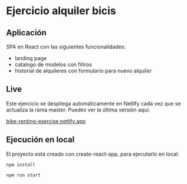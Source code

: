 # Ejercicio alquiler bicis

## Aplicación

SPA en React con las siguientes funcionalidades:

- landing page
- catalogo de modelos con filtros
- historial de alquileres con formulario para nuevo alquiler

## Live

Este ejercicio se despliega automáticamente en Netlify cada vez que se actualiza la rama master. Puedes ver la última versión aqui:

[bike-renting-exercise.netlify.app](bike-renting-exercise.netlify.app)

## Ejecución en local

El proyecto está creado con create-react-app, para ejecutarlo en local:

```
npm install
```

```
npm run start
```
